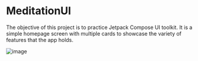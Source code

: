 # MeditationUI

The objective of this project is to practice Jetpack Compose UI toolkit. It is a simple homepage screen with multiple cards to showcase the variety of features that the app holds.

![image](https://user-images.githubusercontent.com/48060341/232780249-55a58628-e3e8-4c3e-aefa-6d4403f944fd.png)
